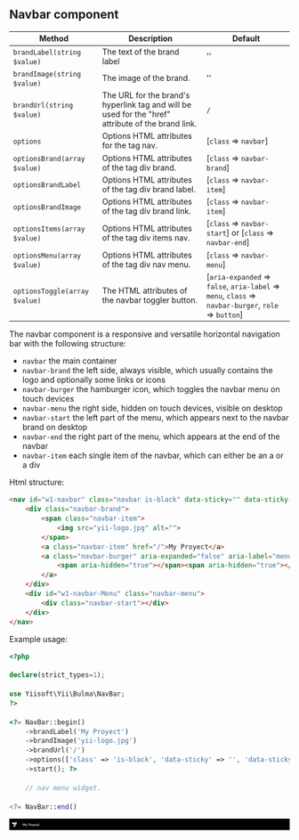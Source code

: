 ## Navbar component

Method                       | Description | Default |
-----------------------------|-------------|---------|
`brandLabel(string $value)`  | The text of the brand label| ''
`brandImage(string $value)`  | The image of the brand. | ''
`brandUrl(string $value)`    | The URL for the brand's hyperlink tag and will be used for the "href" attribute of the brand link. | `/`
`options`                    | Options HTML attributes for the tag nav. | [`class` => `navbar`]
`optionsBrand(array $value)` | Options HTML attributes of the tag div brand. | [`class` => `navbar-brand`]
`optionsBrandLabel`          | Options HTML attributes of the tag div brand label. | [`class` => `navbar-item`]
`optionsBrandImage`          | Options HTML attributes of the tag div brand link. | [`class` => `navbar-item`]
`optionsItems(array $value)` | Options HTML attributes of the tag div items nav. | [`class` => `navbar-start`] or [`class` => `navbar-end`]
`optionsMenu(array $value)`  | Options HTML attributes of the tag div nav menu. | [`class` => `navbar-menu`]
`optionsToggle(array $value)`| The HTML attributes of the navbar toggler button. | [`aria-expanded` => `false`, `aria-label` => `menu`, `class` => `navbar-burger`, `role` => `button`]


The navbar component is a responsive and versatile horizontal navigation bar with the following structure:

- `navbar` the main container
- `navbar-brand` the left side, always visible, which usually contains the logo and optionally some links or icons
- `navbar-burger` the hamburger icon, which toggles the navbar menu on touch devices
- `navbar-menu` the right side, hidden on touch devices, visible on desktop
- `navbar-start` the left part of the menu, which appears next to the navbar brand on desktop
- `navbar-end` the right part of the menu, which appears at the end of the navbar
- `navbar-item` each single item of the navbar, which can either be an a or a div

Html structure:

```html
<nav id="w1-navbar" class="navbar is-black" data-sticky="" data-sticky-shadow="">
    <div class="navbar-brand">
        <span class="navbar-item">
            <img src="yii-logo.jpg" alt="">
        </span>
        <a class="navbar-item" href="/">My Proyect</a>
        <a class="navbar-burger" aria-expanded="false" aria-label="menu" role="button">
            <span aria-hidden="true"></span><span aria-hidden="true"></span><span aria-hidden="true"></span>
        </a>
    </div>
    <div id="w1-navbar-Menu" class="navbar-menu">
        <div class="navbar-start"></div>
    </div>
</nav>
```

Example usage:

```php
<?php

declare(strict_types=1);

use Yiisoft\Yii\Bulma\NavBar;
?>

<?= NavBar::begin()
    ->brandLabel('My Proyect')
    ->brandImage('yii-logo.jpg')
    ->brandUrl('/')
    ->options(['class' => 'is-black', 'data-sticky' => '', 'data-sticky-shadow' => ''])
    ->start(); ?>

    // nav menu widget.

<?= NavBar::end() 
```

<p align="center">
    <img src="images/navbar.png">
</p>
